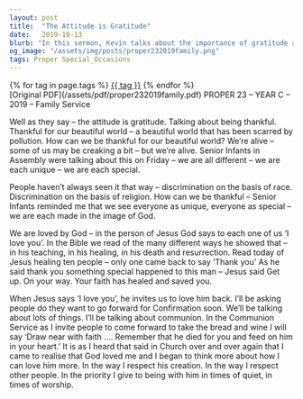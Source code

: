 ```yaml
---
layout: post
title:  "The Attitude is Gratitude"
date:   2019-10-13
blurb: "In this sermon, Kevin talks about the importance of gratitude and thankfulness. He discusses how we should be thankful for our world, despite its scars from pollution, and how we should appreciate our lives and uniqueness. He emphasizes the importance of seeing everyone as unique and special, as we are all made in the image of God. The sermon also touches on the theme of love and faith, and how these can lead to healing and salvation."
og_image: "/assets/img/posts/proper232019family.png"
tags: Proper Special_Occasions
---    
```

<div class="tag-pills">
    {% for tag in page.tags %}
    <a href="{{ site.baseurl }}/tag/{{ tag | slugify }}" class="tag-pill">{{ tag }}</a>
    {% endfor %}
</div>
[Original PDF](/assets/pdf/proper232019family.pdf)
PROPER 23 – YEAR C – 2019 – Family Service

Well as they say – the attitude is gratitude. Talking about being thankful. Thankful for our beautiful world – a beautiful world that has been scarred by pollution. How can we be thankful for our beautiful world? We’re alive – some of us may be creaking a bit – but we’re alive. Senior Infants in Assembly were talking about this on Friday – we are all different – we are each unique – we are each special.

People haven’t always seen it that way – discrimination on the basis of race. Discrimination on the basis of religion. How can we be thankful – Senior Infants reminded me that we see everyone as unique, everyone as special – we are each made in the image of God.

We are loved by God – in the person of Jesus God says to each one of us ‘I love you’. In the Bible we read of the many different ways he showed that – in his teaching, in his healing, in his death and resurrection. Read today of Jesus healing ten people – only one came back to say ‘Thank you’ As he said thank you something special happened to this man – Jesus said Get up. On your way. Your faith has healed and saved you.

When Jesus says ‘I love you’, he invites us to love him back. I’ll be asking people do they want to go forward for Confirmation soon. We’ll be talking about lots of things. I’ll be talking about communion. In the Communion Service as I invite people to come forward to take the bread and wine I will say ‘Draw near with faith …. Remember that he died for you and feed on him in your heart.’ It is as I heard that said in Church over and over again that I came to realise that God loved me and I began to think more about how I can love him more. In the way I respect his creation. In the way I respect other people. In the priority I give to being with him in times of quiet, in times of worship.
